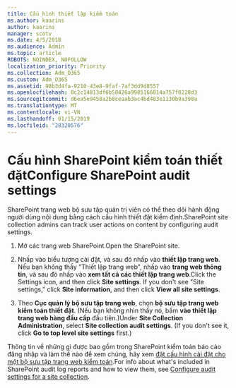 ```yaml
---
title: Cấu hình thiết lập kiểm toán
ms.author: kaarins
author: kaarins
manager: scotv
ms.date: 4/5/2018
ms.audience: Admin
ms.topic: article
ROBOTS: NOINDEX, NOFOLLOW
localization_priority: Priority
ms.collection: Adm_O365
ms.custom: Adm_O365
ms.assetid: 98b3d4fa-9210-43e8-9faf-7af3dd9d8557
ms.openlocfilehash: 0c2c14813df6b50426a9985166014a757f0228d3
ms.sourcegitcommit: d6ea5e9458a2b8ceaab3ac4bd483e1130b9a398a
ms.translationtype: MT
ms.contentlocale: vi-VN
ms.lasthandoff: 01/15/2019
ms.locfileid: "28320576"
---
```

# <a name="configure-sharepoint-audit-settings"></a><span data-ttu-id="57e1c-102">Cấu hình SharePoint kiểm toán thiết đặt</span><span class="sxs-lookup"><span data-stu-id="57e1c-102">Configure SharePoint audit settings</span></span>

<span data-ttu-id="57e1c-103">SharePoint trang web bộ sưu tập quản trị viên có thể theo dõi hành động người dùng nội dung bằng cách cấu hình thiết đặt kiểm định.</span><span class="sxs-lookup"><span data-stu-id="57e1c-103">SharePoint site collection admins can track user actions on content by configuring audit settings.</span></span>
  
1. <span data-ttu-id="57e1c-104">Mở các trang web SharePoint.</span><span class="sxs-lookup"><span data-stu-id="57e1c-104">Open the SharePoint site.</span></span>
    
2. <span data-ttu-id="57e1c-p101">Nhấp vào biểu tượng cài đặt, và sau đó nhấp vào **thiết lập trang web**. Nếu bạn không thấy "Thiết lập trang web", nhấp vào **trang web thông tin**, và sau đó nhấp vào **xem tất cả các thiết lập trang web**.</span><span class="sxs-lookup"><span data-stu-id="57e1c-p101">Click the Settings icon, and then click **Site settings**. If you don't see "Site settings," click **Site information**, and then click **View all site settings**.</span></span>
    
3. <span data-ttu-id="57e1c-p102">Theo **Cục quản lý bộ sưu tập trang web**, chọn **bộ sưu tập trang web kiểm toán thiết đặt**. (Nếu bạn không nhìn thấy nó, bấm **vào thiết lập trang web hàng đầu cấp** đầu tiên.)</span><span class="sxs-lookup"><span data-stu-id="57e1c-p102">Under **Site Collection Administration**, select **Site collection audit settings**. (If you don't see it, click **Go to top level site settings** first.)</span></span> 
    
<span data-ttu-id="57e1c-109">Thông tin về những gì được bao gồm trong SharePoint kiểm toán báo cáo đăng nhập và làm thế nào để xem chúng, hãy xem [đặt cấu hình cài đặt cho một bộ sưu tập trang web kiểm toán](https://go.microsoft.com/fwlink/?linkid=404050).</span><span class="sxs-lookup"><span data-stu-id="57e1c-109">For info about what's included in SharePoint audit log reports and how to view them, see [Configure audit settings for a site collection](https://go.microsoft.com/fwlink/?linkid=404050).</span></span>
  

